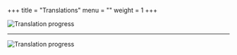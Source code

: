 +++
title = "Translations"
menu = ""
weight = 1
+++

![Translation progress](/translation_progress_en.svg)

___

![Translation progress](/translation_progress_pl.svg)
